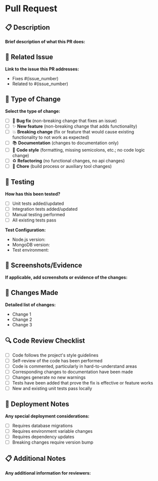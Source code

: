 # Pull Request

## 📋 Description

**Brief description of what this PR does:**

## 🔗 Related Issue

**Link to the issue this PR addresses:**

- Fixes #(issue_number)
- Related to #(issue_number)

## 🔄 Type of Change

**Select the type of change:**

- [ ] 🐛 **Bug fix** (non-breaking change that fixes an issue)
- [ ] ✨ **New feature** (non-breaking change that adds functionality)
- [ ] 💥 **Breaking change** (fix or feature that would cause existing functionality to not work as expected)
- [ ] 📚 **Documentation** (changes to documentation only)
- [ ] 🎨 **Code style** (formatting, missing semicolons, etc.; no code logic change)
- [ ] ♻️ **Refactoring** (no functional changes, no api changes)
- [ ] 🔧 **Chore** (build process or auxiliary tool changes)

## 🧪 Testing

**How has this been tested?**

- [ ] Unit tests added/updated
- [ ] Integration tests added/updated
- [ ] Manual testing performed
- [ ] All existing tests pass

**Test Configuration:**

- Node.js version:
- MongoDB version:
- Test environment:

## 📸 Screenshots/Evidence

**If applicable, add screenshots or evidence of the changes:**

## 📝 Changes Made

**Detailed list of changes:**

- Change 1
- Change 2
- Change 3

## 🔍 Code Review Checklist

- [ ] Code follows the project's style guidelines
- [ ] Self-review of the code has been performed
- [ ] Code is commented, particularly in hard-to-understand areas
- [ ] Corresponding changes to documentation have been made
- [ ] Changes generate no new warnings
- [ ] Tests have been added that prove the fix is effective or feature works
- [ ] New and existing unit tests pass locally

## 🚀 Deployment Notes

**Any special deployment considerations:**

- [ ] Requires database migrations
- [ ] Requires environment variable changes
- [ ] Requires dependency updates
- [ ] Breaking changes require version bump

## 📋 Additional Notes

**Any additional information for reviewers:**

